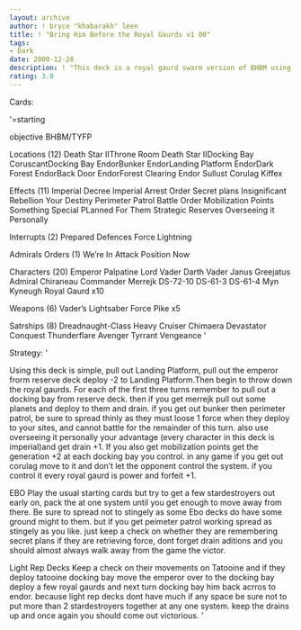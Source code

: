 ```yaml
---
layout: archive
author: ! bryce "khabarakh" leen
title: ! "Bring Him Before the Royal Gaurds v1 00"
tags:
- Dark
date: 2000-12-28
description: ! "This deck is a royal gaurd swarm version of BHBM using endor as the major drain capital of the game."
rating: 3.0
---
```

Cards: 

'=starting

objective
BHBM/TYFP

Locations (12)
Death Star IIThrone Room
Death Star IIDocking Bay
CoruscantDocking Bay
EndorBunker
EndorLanding Platform
EndorDark Forest
EndorBack Door
EndorForest Clearing
Endor
Sullust
Corulag
Kiffex

Effects (11)
Imperial Decree
Imperial Arrest Order
Secret plans
Insignificant Rebellion
Your Destiny
Perimeter Patrol
Battle Order
Mobilization Points
Something Special PLanned For Them
Strategic Reserves
Overseeing it Personally

Interrupts (2)
Prepared Defences
Force Lightning

Admirals Orders (1)
We’re In Attack Position Now

Characters (20)
Emperor Palpatine
Lord Vader
Darth Vader
Janus Greejatus
Admiral Chiraneau
Commander Merrejk
DS-72-10
DS-61-3
DS-61-4
Myn Kyneugh
Royal Gaurd x10

Weapons (6)
Vader’s Lightsaber
Force Pike x5

Satrships (8)
Dreadnaught-Class Heavy Cruiser
Chimaera
Devastator
Conquest
Thunderflare
Avenger
Tyrrant
Vengeance '

Strategy: '

Using this deck is simple, pull out Landing Platform, pull out the emperor frorm reserve deck deploy -2 to Landing Platform.Then begin to  throw down the royal gaurds. For each of the first three turns remember to pull out a docking bay from reserve deck. then if you get merrejk pull out some planets and deploy to them and drain. if you get out bunker then perimeter patrol, be sure to spread thinly as they must loose 1 force when they deploy to your sites, and cannot battle for the remainder of this turn. also use overseeing it personally your advantage (every character in this deck is imperial)and get drain +1.
 If you also get mobilization points get the generation +2 at each docking bay you control.
in any game if you get out corulag move to it and don’t let the opponent control the system. if you control it every royal gaurd is power and forfeit +1.


EBO
Play the usual starting cards but try to get a few stardestroyers out early on, pack the at one system until you get enough to move away from there. Be sure to spread not to stingely as some Ebo decks do have some ground might to them. but if you get peimeter patrol working spread as stingely as you like. just keep a check on whether they are remembering secret plans if they are retrieving force, dont forget drain aditions and you should almost always walk away from the game the victor.


Light Rep Decks
Keep a check on their movements on Tatooine and if they deploy tatooine docking bay move the emperor over to the docking bay deploy a few royal gaurds and next turn docking bay him back acrros to endor. because light rep decks dont have much if any space be sure not to put more than 2 stardestroyers together at any one system.
keep the drains up and once again you should come out victorious.
'